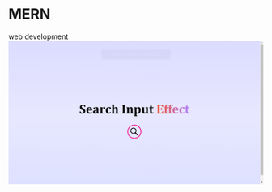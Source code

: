# MERN
web development
![Test Image 4](https://github.com/neeraj645/Web-Dev/blob/main/Screenshot%20(4).png)
